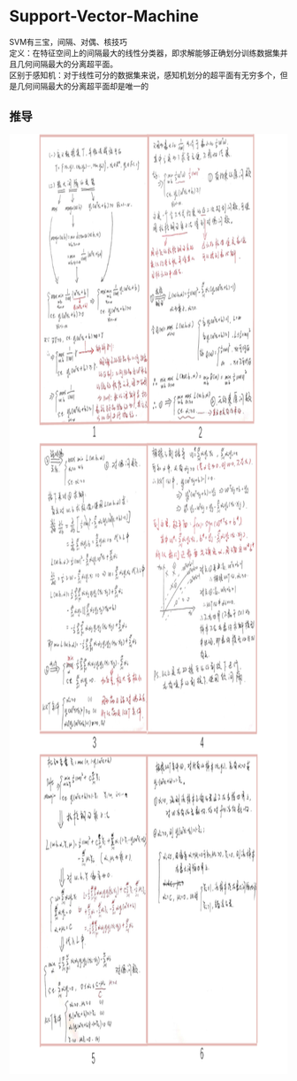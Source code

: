 # Support-Vector-Machine
SVM有三宝，间隔、对偶、核技巧  
定义：在特征空间上的间隔最大的线性分类器，即求解能够正确划分训练数据集并且几何间隔最大的分离超平面。  
区别于感知机：对于线性可分的数据集来说，感知机划分的超平面有无穷多个，但是几何间隔最大的分离超平面却是唯一的
  
## 推导  
 <div align=left><img width="1000" height="1700" src="https://github.com/zhenshen-mla/Support-Vector-Machine/blob/master/examples/total.png"/></div>  
